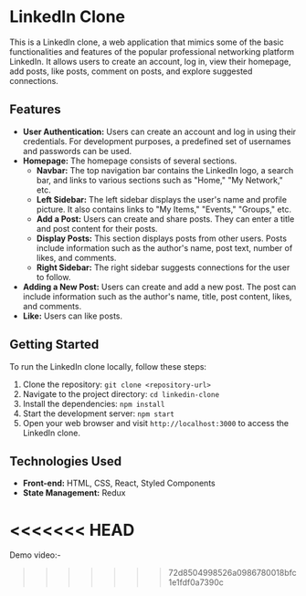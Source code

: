 # LinkedIn Clone

This is a LinkedIn clone, a web application that mimics some of the basic functionalities and features of the popular professional networking platform LinkedIn. It allows users to create an account, log in, view their homepage, add posts, like posts, comment on posts, and explore suggested connections.

## Features

- **User Authentication:** Users can create an account and log in using their credentials. For development purposes, a predefined set of usernames and passwords can be used.
- **Homepage:** The homepage consists of several sections.
  - **Navbar:** The top navigation bar contains the LinkedIn logo, a search bar, and links to various sections such as "Home," "My Network," etc.
  - **Left Sidebar:** The left sidebar displays the user's name and profile picture. It also contains links to "My Items," "Events," "Groups," etc.
  - **Add a Post:** Users can create and share posts. They can enter a title and post content for their posts.
  - **Display Posts:** This section displays posts from other users. Posts include information such as the author's name, post text, number of likes, and comments.
  - **Right Sidebar:** The right sidebar suggests connections for the user to follow.
- **Adding a New Post:** Users can create and add a new post. The post can include information such as the author's name, title, post content, likes, and comments.
- **Like:** Users can like posts.

## Getting Started

To run the LinkedIn clone locally, follow these steps:

1. Clone the repository: `git clone <repository-url>`
2. Navigate to the project directory: `cd linkedin-clone`
3. Install the dependencies: `npm install`
4. Start the development server: `npm start`
5. Open your web browser and visit `http://localhost:3000` to access the LinkedIn clone.

## Technologies Used

- **Front-end:** HTML, CSS, React, Styled Components
- **State Management:** Redux

<<<<<<< HEAD
=======
Demo video:-
<!-- <video src="https://user-images.githubusercontent.com/113381826/231438712-b09ae4ee-7182-4d6c-a853-28e19f0c6634.mp4" controls autoplay muted> -->
>>>>>>> 72d8504998526a0986780018bfc1e1fdf0a7390c
